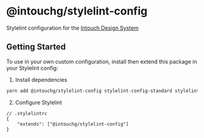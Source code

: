 # @intouchg/stylelint-config

Stylelint configuration for the [Intouch Design System](https://ids.intouchg.co/)

## Getting Started

To use in your own custom configuration, install then extend this package in your Stylelint config:

1. Install dependencies
```sh
yarn add @intouchg/stylelint-config stylelint-config-standard stylelint-scss stylelint
```

2. Configure Stylelint
```jsonc
// .stylelintrc
{
    "extends": ["@intouchg/stylelint-config"]
}
```
